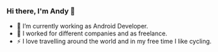 ### Hi there, I'm Andy 👋

- 🔭 I’m currently working as Android Developer.
- 🌱 I worked for different companies and as freelance.
- ⚡ I love travelling around the world and in my free time I like cycling.

<!--
**AndresTorrico09/AndresTorrico09** is a ✨ _special_ ✨ repository because its `README.md` (this file) appears on your GitHub profile.

Here are some ideas to get you started:

- 🔭 I’m currently working on ...
- 🌱 I’m currently learning ...
- 👯 I’m looking to collaborate on ...
- 🤔 I’m looking for help with ...
- 💬 Ask me about ...
- 📫 How to reach me: ...
- 😄 Pronouns: ...
- ⚡ Fun fact: ...
-->
